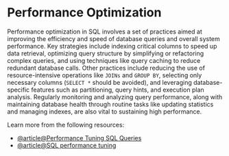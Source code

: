 # Performance Optimization

Performance optimization in SQL involves a set of practices aimed at improving the efficiency and speed of database queries and overall system performance. Key strategies include indexing critical columns to speed up data retrieval, optimizing query structure by simplifying or refactoring complex queries, and using techniques like query caching to reduce redundant database calls. Other practices include reducing the use of resource-intensive operations like `JOINs` and `GROUP BY`, selecting only necessary columns (`SELECT *` should be avoided), and leveraging database-specific features such as partitioning, query hints, and execution plan analysis. Regularly monitoring and analyzing query performance, along with maintaining database health through routine tasks like updating statistics and managing indexes, are also vital to sustaining high performance.

Learn more from the following resources:

- [@article@Performance Tuning SQL Queries](https://mode.com/sql-tutorial/sql-performance-tuning)
- [@article@SQL performance tuning](https://stackify.com/performance-tuning-in-sql-server-find-slow-queries/)